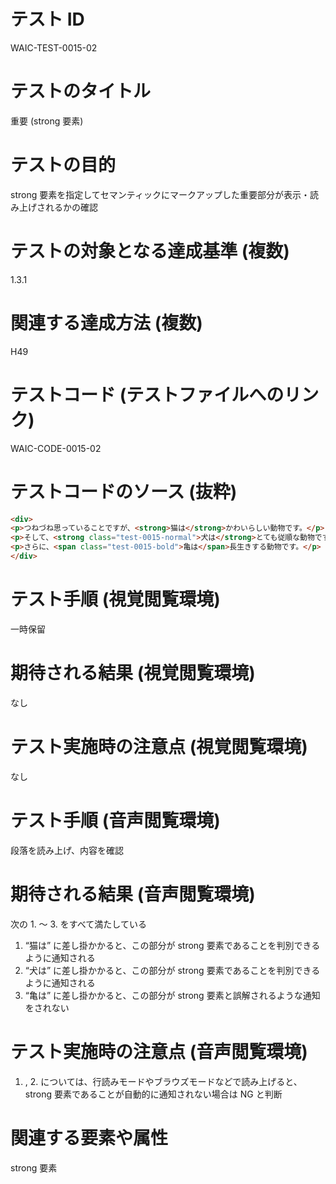 

# テスト ID
WAIC-TEST-0015-02

# テストのタイトル
重要 (strong 要素)

# テストの目的
strong 要素を指定してセマンティックにマークアップした重要部分が表示・読み上げされるかの確認

# テストの対象となる達成基準 (複数)
1.3.1

# 関連する達成方法 (複数)
H49

# テストコード (テストファイルへのリンク)
WAIC-CODE-0015-02

# テストコードのソース (抜粋)
```html
<div>
<p>つねづね思っていることですが、<strong>猫は</strong>かわいらしい動物です。</p>
<p>そして、<strong class="test-0015-normal">犬は</strong>とても従順な動物です。</p>
<p>さらに、<span class="test-0015-bold">亀は</span>長生きする動物です。</p>
</div>

```
# テスト手順 (視覚閲覧環境)
一時保留

# 期待される結果 (視覚閲覧環境)
なし

# テスト実施時の注意点 (視覚閲覧環境)
なし

# テスト手順 (音声閲覧環境)
段落を読み上げ、内容を確認

# 期待される結果 (音声閲覧環境)
次の 1. 〜 3. をすべて満たしている
1. “猫は” に差し掛かかると、この部分が strong 要素であることを判別できるように通知される
2. “犬は” に差し掛かかると、この部分が strong 要素であることを判別できるように通知される
3. “亀は” に差し掛かかると、この部分が strong 要素と誤解されるような通知をされない

# テスト実施時の注意点 (音声閲覧環境)
1. , 2. については、行読みモードやブラウズモードなどで読み上げると、strong 要素であることが自動的に通知されない場合は NG と判断

# 関連する要素や属性
strong 要素


